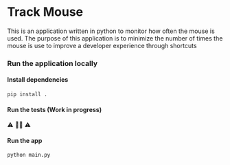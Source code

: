 # Track Mouse

This is an application written in python to monitor how often the mouse is used.
The purpose of this application is to minimize the number of times the mouse is use to improve a developer experience through shortcuts


### Run the application locally

#### Install dependencies
```pip install .```

#### Run the tests (Work in progress)
⚠️ 👷👷 ⚠️    

#### Run the app
```python main.py ```